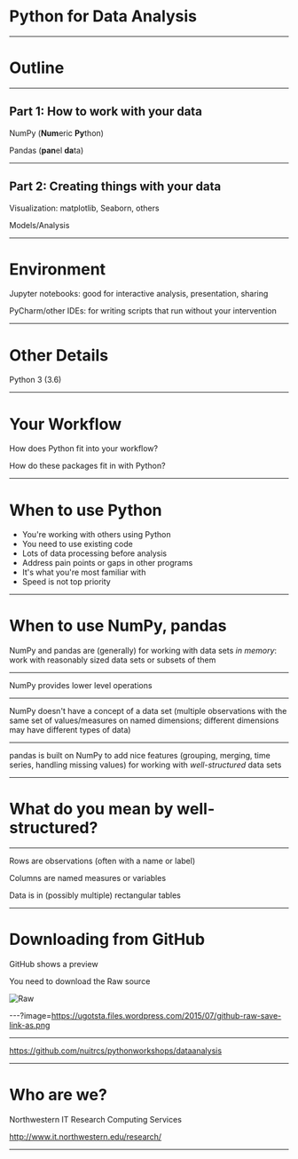 # Python for Data Analysis

---

# Outline

---

## Part 1: How to work with your data

NumPy (**Num**eric **Py**thon)

Pandas (**pan**el **da**ta)

---

## Part 2: Creating things with your data

Visualization: matplotlib, Seaborn, others

Models/Analysis 

---

# Environment

Jupyter notebooks: good for interactive analysis, presentation, sharing

PyCharm/other IDEs: for writing scripts that run without your intervention 

---

# Other Details

Python 3 (3.6)



---

# Your Workflow

How does Python fit into your workflow?

How do these packages fit in with Python?

---

# When to use Python

* You're working with others using Python
* You need to use existing code
* Lots of data processing before analysis
* Address pain points or gaps in other programs 
* It's what you're most familiar with
* Speed is not top priority


---

# When to use NumPy, pandas

NumPy and pandas are (generally) for working with data sets *in memory*: work with reasonably sized data sets or subsets of them

---

NumPy provides lower level operations

---

NumPy doesn't have a concept of a data set 
(multiple observations with the same set of values/measures on named dimensions; different dimensions may have different types of data)

---

pandas is built on NumPy to add nice features (grouping, merging, time series, handling missing values) for working with *well-structured* data sets 

---

# What do you mean by well-structured?

---

Rows are observations (often with a name or label)

Columns are named measures or variables

Data is in (possibly multiple) rectangular tables


---

# Downloading from GitHub

GitHub shows a preview

You need to download the Raw source

![Raw](https://ugotsta.files.wordpress.com/2015/07/github-raw-button.png)

---?image=https://ugotsta.files.wordpress.com/2015/07/github-raw-save-link-as.png

---

https://github.com/nuitrcs/pythonworkshops/dataanalysis

---


# Who are we?

Northwestern IT
Research Computing Services

http://www.it.northwestern.edu/research/


---